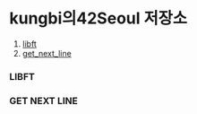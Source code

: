 # kungbi의42Seoul 저장소
1. [libft](#libft)
2. [get_next_line](#get_next_line)

<a name="libft"><a/>
### LIBFT

<a name="get_next_line"><a/>
### GET NEXT LINE
